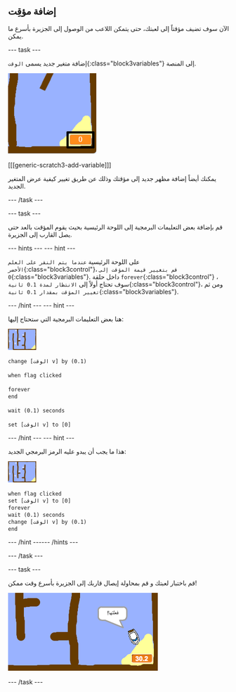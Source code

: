 ## إضافة مؤقِت

الآن سوف تضيف مؤقتاً إلى لعبتك، حتى يتمكن اللاعب من الوصول إلى الجزيرة بأسرع ما يمكن.

--- task ---

إضافة متغير جديد يسمى `الوقت`{:class="block3variables"} إلى المنصة.

![لقطة الشاشة](images/boat-variable-annotated.png)

[[[generic-scratch3-add-variable]]]

يمكنك أيضاً إضافة مظهر جديد إلى مؤقتك وذلك عن طريق تغيير كيفية عرض المتغير الجديد.

--- /task ---

--- task ---

قم بإضافة بعض التعليمات البرمجية إلى اللوحة الرئيسية بحيث يقوم المؤقت بالعد حتى يصل القارب إلى الجزيرة.

--- hints ---
 --- hint ---

على اللوحة الرئيسية `عندما يتم النقر على العلم الأخضر`{:class="block3control"}، `قم بتغيير قيمة المؤقت إلى 0`{:class="block3variables"}. داخل حلقة `forever`{:class="block3control"} ، سوف تحتاج أولاً إلى `الانتظار لمدة 0.1 ثانية`{:class="block3control"}، ومن ثم `تغيير المؤقت بمقدار 0.1 ثانية`{:class="block3variables"}.

--- /hint --- --- hint ---

هنا بعض التعليمات البرمجية التي ستحتاج إليها:

![اللوحة الرئيسية](images/stage.png)

```blocks3
change [الوقت v] by (0.1)

when flag clicked

forever
end

wait (0.1) seconds

set [الوقت v] to [0]
```

--- /hint --- --- hint ---

هذا ما يجب أن يبدو عليه الرمز البرمجي الجديد:

![اللوحة الرئيسية](images/stage.png)

```blocks3
when flag clicked
set [الوقت v] to [0]
forever
wait (0.1) seconds
change [الوقت v] by (0.1)
end
```

--- /hint ------ /hints ---

--- /task ---

--- task ---

قم باختبار لعبتك و قم بمحاولة إيصال قاربك إلى الجزيرة بأسرع وقت ممكن!

![لقطة الشاشة](images/boat-variable-test.png)

--- /task ---